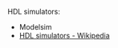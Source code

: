 HDL simulators: 
- Modelsim
- [HDL simulators - Wikipedia](https://en.m.wikipedia.org/wiki/List_of_HDL_simulators)
